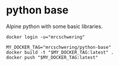 # python base

Alpine python with some basic libraries.

```
docker login -u="mrcschwering"

MY_DOCKER_TAG="mrcschwering/python-base"
docker build -t "$MY_DOCKER_TAG:latest" .
docker push "$MY_DOCKER_TAG:latest"
```